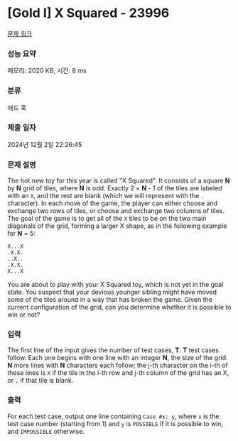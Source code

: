 # [Gold I] X Squared - 23996 

[문제 링크](https://www.acmicpc.net/problem/23996) 

### 성능 요약

메모리: 2020 KB, 시간: 8 ms

### 분류

애드 혹

### 제출 일자

2024년 12월 2일 22:26:45

### 문제 설명

<p>The hot new toy for this year is called "X Squared". It consists of a square <b>N</b> by <b>N</b> grid of tiles, where <b>N</b> is odd. Exactly 2 × <b>N</b> - 1 of the tiles are labeled with an <code>X</code>, and the rest are blank (which we will represent with the <code>.</code> character). In each move of the game, the player can either choose and exchange two rows of tiles, or choose and exchange two columns of tiles. The goal of the game is to get all of the <code>X</code> tiles to be on the two main diagonals of the grid, forming a larger X shape, as in the following example for <b>N</b> = 5:</p>

<pre><code>X...X
.X.X.
..X..
.X.X.
X...X</code></pre>

<p>You are about to play with your X Squared toy, which is not yet in the goal state. You suspect that your devious younger sibling might have moved some of the tiles around in a way that has broken the game. Given the current configuration of the grid, can you determine whether it is possible to win or not?</p>

### 입력 

 <p>The first line of the input gives the number of test cases, <b>T</b>. <b>T</b> test cases follow. Each one begins with one line with an integer <b>N</b>, the size of the grid. <b>N</b> more lines with <b>N</b> characters each follow; the j-th character on the i-th of these lines is <code>X</code> if the tile in the i-th row and j-th column of the grid has an X, or <code>.</code> if that tile is blank.</p>

### 출력 

 <p>For each test case, output one line containing <code>Case #x: y</code>, where <code>x</code> is the test case number (starting from 1) and <code>y</code> is <code>POSSIBLE</code> if it is possible to win, and <code>IMPOSSIBLE</code> otherwise.</p>

